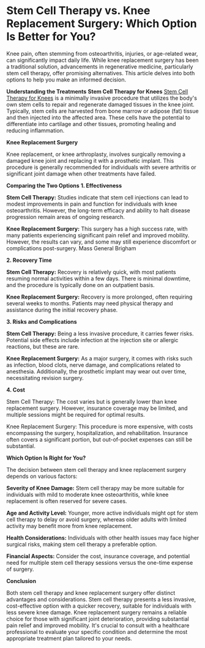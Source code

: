# Stem Cell Therapy vs. Knee Replacement Surgery: Which Option Is Better for You?
Knee pain, often stemming from osteoarthritis, injuries, or age-related wear, can significantly impact daily life. While knee replacement surgery has been a traditional solution, advancements in regenerative medicine, particularly stem cell therapy, offer promising alternatives. This article delves into both options to help you make an informed decision.

**Understanding the Treatments**
**Stem Cell Therapy for Knees**
[Stem Cell Therapy for Knees](https://renovatherapies.com/joint-pain-osteoarthritis/stem-cell-therapy-for-knees/) is a minimally invasive procedure that utilizes the body's own stem cells to repair and regenerate damaged tissues in the knee joint. Typically, stem cells are harvested from bone marrow or adipose (fat) tissue and then injected into the affected area. These cells have the potential to differentiate into cartilage and other tissues, promoting healing and reducing inflammation.

**Knee Replacement Surgery**

Knee replacement, or knee arthroplasty, involves surgically removing a damaged knee joint and replacing it with a prosthetic implant. This procedure is generally recommended for individuals with severe arthritis or significant joint damage when other treatments have failed.

**Comparing the Two Options**
**1. Effectiveness**

**Stem Cell Therapy:** Studies indicate that stem cell injections can lead to modest improvements in pain and function for individuals with knee osteoarthritis. However, the long-term efficacy and ability to halt disease progression remain areas of ongoing research. 


**Knee Replacement Surgery:** This surgery has a high success rate, with many patients experiencing significant pain relief and improved mobility. However, the results can vary, and some may still experience discomfort or complications post-surgery. 
Mass General Brigham

**2. Recovery Time**

**Stem Cell Therapy:** Recovery is relatively quick, with most patients resuming normal activities within a few days. There is minimal downtime, and the procedure is typically done on an outpatient basis. 


**Knee Replacement Surgery:** Recovery is more prolonged, often requiring several weeks to months. Patients may need physical therapy and assistance during the initial recovery phase. 


**3. Risks and Complications**

**Stem Cell Therapy:** Being a less invasive procedure, it carries fewer risks. Potential side effects include infection at the injection site or allergic reactions, but these are rare. 


**Knee Replacement Surgery:** As a major surgery, it comes with risks such as infection, blood clots, nerve damage, and complications related to anesthesia. Additionally, the prosthetic implant may wear out over time, necessitating revision surgery. 


**4. Cost**

Stem Cell Therapy: The cost varies but is generally lower than knee replacement surgery. However, insurance coverage may be limited, and multiple sessions might be required for optimal results. 


Knee Replacement Surgery: This procedure is more expensive, with costs encompassing the surgery, hospitalization, and rehabilitation. Insurance often covers a significant portion, but out-of-pocket expenses can still be substantial. 


**Which Option Is Right for You?**

The decision between stem cell therapy and knee replacement surgery depends on various factors:

**Severity of Knee Damage:** Stem cell therapy may be more suitable for individuals with mild to moderate knee osteoarthritis, while knee replacement is often reserved for severe cases.

**Age and Activity Level:** Younger, more active individuals might opt for stem cell therapy to delay or avoid surgery, whereas older adults with limited activity may benefit more from knee replacement.

**Health Considerations:** Individuals with other health issues may face higher surgical risks, making stem cell therapy a preferable option.

**Financial Aspects:** Consider the cost, insurance coverage, and potential need for multiple stem cell therapy sessions versus the one-time expense of surgery.

**Conclusion**

Both stem cell therapy and knee replacement surgery offer distinct advantages and considerations. Stem cell therapy presents a less invasive, cost-effective option with a quicker recovery, suitable for individuals with less severe knee damage. Knee replacement surgery remains a reliable choice for those with significant joint deterioration, providing substantial pain relief and improved mobility. It's crucial to consult with a healthcare professional to evaluate your specific condition and determine the most appropriate treatment plan tailored to your needs.
